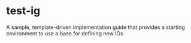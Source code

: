 # test-ig
A sample, template-driven implementation guide that provides a starting environment to use a base for defining new IGs
